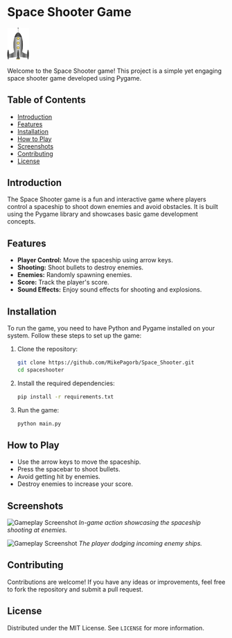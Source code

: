 # Space Shooter Game

<img src="rocket.png" alt="drawing" width="50"/>

Welcome to the Space Shooter game! This project is a simple yet engaging space shooter game developed using Pygame. 

## Table of Contents

- [Introduction](#introduction)
- [Features](#features)
- [Installation](#installation)
- [How to Play](#how-to-play)
- [Screenshots](#screenshots)
- [Contributing](#contributing)
- [License](#license)

## Introduction

The Space Shooter game is a fun and interactive game where players control a spaceship to shoot down enemies and avoid obstacles. It is built using the Pygame library and showcases basic game development concepts.

## Features

- **Player Control:** Move the spaceship using arrow keys.
- **Shooting:** Shoot bullets to destroy enemies.
- **Enemies:** Randomly spawning enemies.
- **Score:** Track the player's score.
- **Sound Effects:** Enjoy sound effects for shooting and explosions.

## Installation

To run the game, you need to have Python and Pygame installed on your system. Follow these steps to set up the game:

1. Clone the repository:
    ```sh
    git clone https://github.com/MikePagorb/Space_Shooter.git
    cd spaceshooter
    ```

2. Install the required dependencies:
    ```sh
    pip install -r requirements.txt
    ```

3. Run the game:
    ```sh
    python main.py
    ```

## How to Play

- Use the arrow keys to move the spaceship.
- Press the spacebar to shoot bullets.
- Avoid getting hit by enemies.
- Destroy enemies to increase your score.

## Screenshots

![Gameplay Screenshot](images/gameplay_screenshot1.png)
*In-game action showcasing the spaceship shooting at enemies.*

![Gameplay Screenshot](images/gameplay_screenshot2.png)
*The player dodging incoming enemy ships.*

## Contributing

Contributions are welcome! If you have any ideas or improvements, feel free to fork the repository and submit a pull request. 

## License

Distributed under the MIT License. See `LICENSE` for more information.
